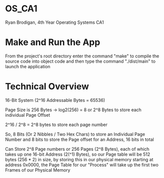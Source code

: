 # OS_CA1
Ryan Brodigan, 4th Year Operating Systems CA1

# Make and Run the App
From the project's root directory enter the command "make" to compile the source code into object code
and then type the command "./dist/main" to launch the application

# Technical Overview
16-Bit System (2^16 Addressable Bytes = 65536)

Page Size is 256 Bytes -> log2(256) = 8 or 2^8 Bytes to store
each individual Page Offset

2^16 / 2^8 = 2^8 bytes to store each page number

So, 8 Bits (Or 2 Nibbles / Two Hex Chars) to store an Individual
Page Number and 8 bits to store the Page offset for an Address,
16 bits in total

Can Store 2^8 Page numbers or 256 Pages (2^8 Bytes), each of which takes up
one 16-bit Address (2(^1) Bytes), so our Page table will be 512 bytes (256 * 2)
in size, by storing this in our physical memory starting at address 0x0000, the
Page Table for our "Process" will take up the first two Frames of our Physical Memory
